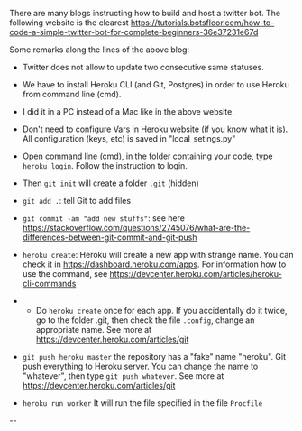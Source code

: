 There are many blogs instructing how to build and host a twitter bot.
The following website is the clearest 
https://tutorials.botsfloor.com/how-to-code-a-simple-twitter-bot-for-complete-beginners-36e37231e67d

Some remarks along the lines of the above blog:
* Twitter does not allow to update two consecutive same statuses.
* We have to install Heroku CLI (and Git, Postgres) in order to use Heroku from command line (cmd).
* I did it in a PC instead of a Mac like in the above website.

* Don't need to configure Vars in Heroku website (if you know what it is). All configuration (keys, etc) is saved in "local_setings.py"
* Open command line (cmd), in the folder containing your code, type ```heroku login```. Follow the instruction to login.
* Then ```git init``` will create a folder ```.git``` (hidden)

* ```git add .```: tell Git to add files
* ```git commit -am "add new stuffs"```: see here https://stackoverflow.com/questions/2745076/what-are-the-differences-between-git-commit-and-git-push

* ```heroku create```: Heroku will create a new app with strange name. You can check it in https://dashboard.heroku.com/apps. For information how to use the command, see https://devcenter.heroku.com/articles/heroku-cli-commands

* * Do ```heroku create``` once for each app. If you accidentally do it twice, go to the folder .git, then check the file ```.config```, change an appropriate name. See more at https://devcenter.heroku.com/articles/git


* ```git push heroku master``` the repository has a "fake" name "heroku". Git push everything to Heroku server. You can change the name to "whatever", then type ```git push whatever```. See more at https://devcenter.heroku.com/articles/git

* ```heroku run worker``` It will run the file specified in the file ```Procfile``` 

--
